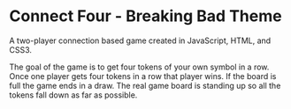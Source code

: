 # Connect Four - Breaking Bad Theme

A two-player connection based game created in JavaScript, HTML, and CSS3.

The goal of the game is to get four tokens of your own symbol in a row. Once one player gets four tokens in a row that player wins. If the board is full the game ends in a draw. The real game board is standing up so all the tokens fall down as far as possible.
